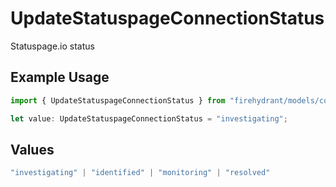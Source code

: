 # UpdateStatuspageConnectionStatus

Statuspage.io status

## Example Usage

```typescript
import { UpdateStatuspageConnectionStatus } from "firehydrant/models/components";

let value: UpdateStatuspageConnectionStatus = "investigating";
```

## Values

```typescript
"investigating" | "identified" | "monitoring" | "resolved"
```
